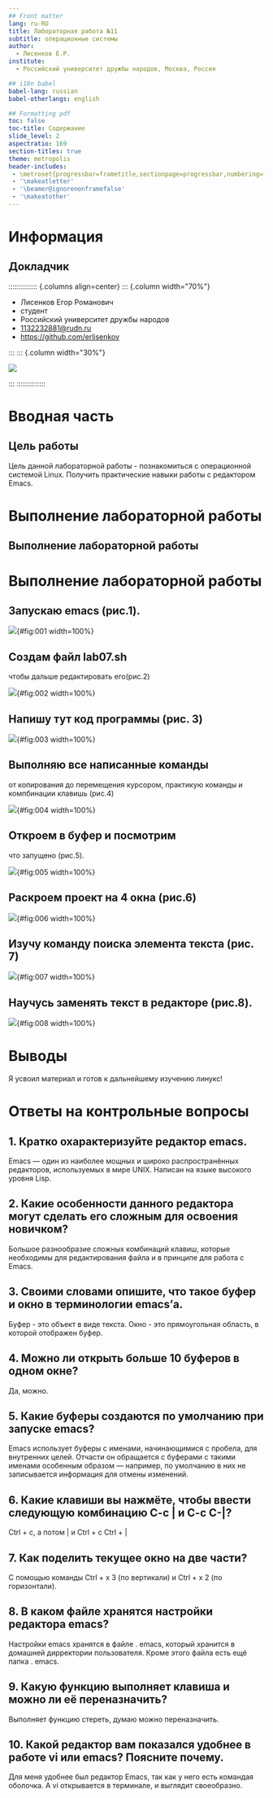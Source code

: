 ```yaml
---
## Front matter
lang: ru-RU
title: Лабораторная работа №11
subtitle: операционные системы
author:
  - Лисенков Е.Р.
institute:
  - Российский университет дружбы народов, Москва, Россия

## i18n babel
babel-lang: russian
babel-otherlangs: english

## Formatting pdf
toc: false
toc-title: Содержание
slide_level: 2
aspectratio: 169
section-titles: true
theme: metropolis
header-includes:
 - \metroset{progressbar=frametitle,sectionpage=progressbar,numbering=fraction}
 - '\makeatletter'
 - '\beamer@ignorenonframefalse'
 - '\makeatother'
---
```


# Информация

## Докладчик

:::::::::::::: {.columns align=center}
::: {.column width="70%"}

  * Лисенков Егор Романович
  * студент
  * Российский университет дружбы народов
  * [1132232881@rudn.ru](mailto:1132232881@rudn.ru)
  * <https://github.com/erlisenkov>

:::
::: {.column width="30%"}

![](image/0.jpg)

:::
::::::::::::::

# Вводная часть

## Цель работы

Цель данной лабораторной работы - познакомиться с операционной системой Linux. Получить практические навыки работы с редактором Emacs.


# Выполнение лабораторной работы

## Выполнение лабораторной работы

# Выполнение лабораторной работы

## Запускаю emacs (рис.1).

![](image/1.png){#fig:001 width=100%}

## Создам файл lab07.sh 
чтобы дальше редактировать его(рис.2) 

![](image/2.png){#fig:002 width=100%}

## Напишу тут код программы (рис. 3)

![](image/3.png){#fig:003 width=100%}

## Выполняю все написанные команды 
от копирования до перемещения курсором, практикую команды и компбинации клавишь (рис.4)

![](image/4.png){#fig:004 width=100%}

## Откроем в буфер и посмотрим 
что запущено (рис.5).

![](image/5.png){#fig:005 width=100%}

## Раскроем проект на 4 окна (рис.6)

![](image/6.png){#fig:006 width=100%}

## Изучу команду поиска элемента текста (рис. 7)

![](image/7.png){#fig:007 width=100%}

## Научусь заменять текст в редакторе (рис.8).

![](image/8.png){#fig:008 width=100%}


# Выводы

Я усвоил материал и готов к дальнейшему изучению линукс!

# Ответы на контрольные вопросы

## 1. Кратко охарактеризуйте редактор emacs.

Emacs — один из наиболее мощных и широко распространённых редакторов, используемых в мире UNIX. Написан на языке высокого уровня Lisp.

## 2. Какие особенности данного редактора могут сделать его сложным для освоения новичком?

Большое разнообразие сложных комбинаций клавиш, которые необходимы для редактирования файла и в принципе для работа с Emacs.

## 3. Своими словами опишите, что такое буфер и окно в терминологии emacs’а.

Буфер - это объект в виде текста. Окно - это прямоугольная область, в которой отображен буфер.

## 4. Можно ли открыть больше 10 буферов в одном окне?

Да, можно.

## 5. Какие буферы создаются по умолчанию при запуске emacs?

Emacs использует буферы с именами, начинающимися с пробела, для внутренних целей. Отчасти он обращается с буферами с такими именами особенным образом — например, по умолчанию в них не записывается информация для отмены изменений.

## 6. Какие клавиши вы нажмёте, чтобы ввести следующую комбинацию C-c | и C-c C-|?

Ctrl + c, а потом | и Ctrl + c Ctrl + |

## 7. Как поделить текущее окно на две части?

С помощью команды Ctrl + x 3 (по вертикали) и Ctrl + x 2 (по горизонтали).

## 8. В каком файле хранятся настройки редактора emacs?

Настройки emacs хранятся в файле . emacs, который хранится в домашней дирректории пользователя. Кроме этого файла есть ещё папка . emacs.

## 9. Какую функцию выполняет клавиша и можно ли её переназначить?

Выполняет функцию стереть, думаю можно переназначить.

## 10. Какой редактор вам показался удобнее в работе vi или emacs? Поясните почему.

Для меня удобнее был редактор Emacs, так как у него есть командая оболочка. А vi открывается в терминале, и выглядит своеобразно.